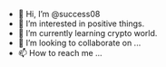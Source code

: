 - 👋 Hi, I’m @success08
- 👀 I’m interested in positive things.
- 🌱 I’m currently learning crypto world.
- 💞️ I’m looking to collaborate on ...
- 📫 How to reach me ...

<!---
success08/success08 is a ✨ special ✨ repository because its `README.md` (this file) appears on your GitHub profile.
You can click the Preview link to take a look at your changes.
--->
